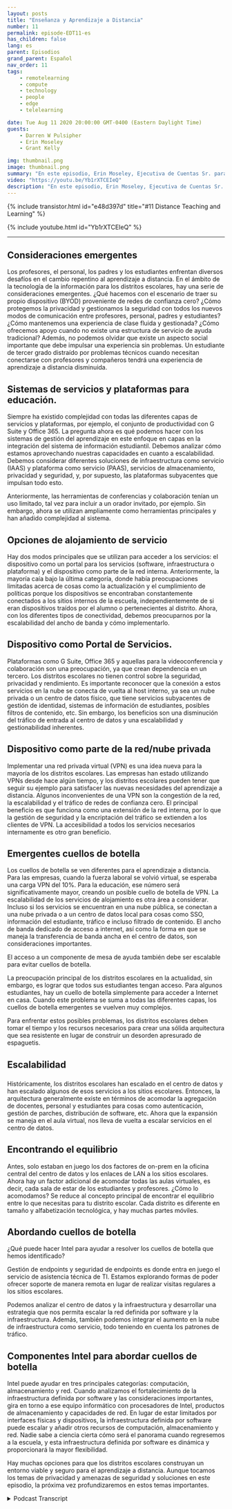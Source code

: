 ```yaml
---
layout: posts
title: "Enseñanza y Aprendizaje a Distancia"
number: 11
permalink: episode-EDT11-es
has_children: false
lang: es
parent: Episodios
grand_parent: Español
nav_order: 11
tags:
    - remotelearning
    - compute
    - technology
    - people
    - edge
    - telelearning

date: Tue Aug 11 2020 20:00:00 GMT-0400 (Eastern Daylight Time)
guests:
    - Darren W Pulsipher
    - Erin Moseley
    - Grant Kelly

img: thumbnail.png
image: thumbnail.png
summary: "En este episodio, Erin Moseley, Ejecutiva de Cuentas Sr. para Educación en Intel, y Grant Kelly, Arquitecto de Soluciones para Educación en Intel, se unen a Darren para hablar sobre los desafíos del aprendizaje y enseñanza a distancia y los cambios abrumadores que los distritos escolares, maestros, padres y estudiantes están enfrentando durante la pandemia de Covid-19. Descubre cómo los estudiantes y maestros se están conectando con nuevas tecnologías y formas de aprendizaje."
video: "https://youtu.be/Yb1rXTCEIeQ"
description: "En este episodio, Erin Moseley, Ejecutiva de Cuentas Sr. para Educación en Intel, y Grant Kelly, Arquitecto de Soluciones para Educación en Intel, se unen a Darren para hablar sobre los desafíos del aprendizaje y enseñanza a distancia y los cambios abrumadores que los distritos escolares, maestros, padres y estudiantes están enfrentando durante la pandemia de Covid-19. Descubre cómo los estudiantes y maestros se están conectando con nuevas tecnologías y formas de aprendizaje."
---
```


<div>
{% include transistor.html id="e48d397d" title="#11 Distance Teaching and Learning" %}

{% include youtube.html id="Yb1rXTCEIeQ" %}
</div>

---

## Consideraciones emergentes

Los profesores, el personal, los padres y los estudiantes enfrentan diversos desafíos en el cambio repentino al aprendizaje a distancia. En el ámbito de la tecnología de la información para los distritos escolares, hay una serie de consideraciones emergentes. ¿Qué hacemos con el escenario de traer su propio dispositivo (BYOD) proveniente de redes de confianza cero? ¿Cómo protegemos la privacidad y gestionamos la seguridad con todos los nuevos modos de comunicación entre profesores, personal, padres y estudiantes? ¿Cómo mantenemos una experiencia de clase fluida y gestionada? ¿Cómo ofrecemos apoyo cuando no existe una estructura de servicio de ayuda tradicional? Además, no podemos olvidar que existe un aspecto social importante que debe impulsar una experiencia sin problemas. Un estudiante de tercer grado distraído por problemas técnicos cuando necesitan conectarse con profesores y compañeros tendrá una experiencia de aprendizaje a distancia disminuida.

## Sistemas de servicios y plataformas para educación.

Siempre ha existido complejidad con todas las diferentes capas de servicios y plataformas, por ejemplo, el conjunto de productividad con G Suite y Office 365. La pregunta ahora es qué podemos hacer con los sistemas de gestión del aprendizaje en este enfoque en capas en la integración del sistema de información estudiantil. Debemos analizar cómo estamos aprovechando nuestras capacidades en cuanto a escalabilidad. Debemos considerar diferentes soluciones de infraestructura como servicio (IAAS) y plataforma como servicio (PAAS), servicios de almacenamiento, privacidad y seguridad, y, por supuesto, las plataformas subyacentes que impulsan todo esto.

Anteriormente, las herramientas de conferencias y colaboración tenían un uso limitado, tal vez para incluir a un orador invitado, por ejemplo. Sin embargo, ahora se utilizan ampliamente como herramientas principales y han añadido complejidad al sistema.

## Opciones de alojamiento de servicio

Hay dos modos principales que se utilizan para acceder a los servicios: el dispositivo como un portal para los servicios (software, infraestructura o plataforma) y el dispositivo como parte de la red interna. Anteriormente, la mayoría caía bajo la última categoría, donde había preocupaciones limitadas acerca de cosas como la actualización y el cumplimiento de políticas porque los dispositivos se encontraban constantemente conectados a los sitios internos de la escuela, independientemente de si eran dispositivos traídos por el alumno o pertenecientes al distrito. Ahora, con los diferentes tipos de conectividad, debemos preocuparnos por la escalabilidad del ancho de banda y cómo implementarlo.

## Dispositivo como Portal de Servicios.

Plataformas como G Suite, Office 365 y aquellas para la videoconferencia y colaboración son una preocupación, ya que crean dependencia en un tercero. Los distritos escolares no tienen control sobre la seguridad, privacidad y rendimiento. Es importante reconocer que la conexión a estos servicios en la nube se conecta de vuelta al host interno, ya sea un nube privada o un centro de datos físico, que tiene servicios subyacentes de gestión de identidad, sistemas de información de estudiantes, posibles filtros de contenido, etc. Sin embargo, los beneficios son una disminución del tráfico de entrada al centro de datos y una escalabilidad y gestionabilidad inherentes.

## Dispositivo como parte de la red/nube privada

Implementar una red privada virtual (VPN) es una idea nueva para la mayoría de los distritos escolares. Las empresas han estado utilizando VPNs desde hace algún tiempo, y los distritos escolares pueden tener que seguir su ejemplo para satisfacer las nuevas necesidades del aprendizaje a distancia. Algunos inconvenientes de una VPN son la congestión de la red, la escalabilidad y el tráfico de redes de confianza cero. El principal beneficio es que funciona como una extensión de la red interna, por lo que la gestión de seguridad y la encriptación del tráfico se extienden a los clientes de VPN. La accesibilidad a todos los servicios necesarios internamente es otro gran beneficio.

## Emergentes cuellos de botella

Los cuellos de botella se ven diferentes para el aprendizaje a distancia. Para las empresas, cuando la fuerza laboral se volvió virtual, se esperaba una carga VPN del 10%. Para la educación, ese número será significativamente mayor, creando un posible cuello de botella de VPN. La escalabilidad de los servicios de alojamiento es otra área a considerar. Incluso si los servicios se encuentran en una nube pública, se conectan a una nube privada o a un centro de datos local para cosas como SSO, información del estudiante, tráfico e incluso filtrado de contenido. El ancho de banda dedicado de acceso a internet, así como la forma en que se maneja la transferencia de banda ancha en el centro de datos, son consideraciones importantes.

El acceso a un componente de mesa de ayuda también debe ser escalable para evitar cuellos de botella.

La preocupación principal de los distritos escolares en la actualidad, sin embargo, es lograr que todos sus estudiantes tengan acceso. Para algunos estudiantes, hay un cuello de botella simplemente para acceder a Internet en casa. Cuando este problema se suma a todas las diferentes capas, los cuellos de botella emergentes se vuelven muy complejos.

Para enfrentar estos posibles problemas, los distritos escolares deben tomar el tiempo y los recursos necesarios para crear una sólida arquitectura que sea resistente en lugar de construir un desorden apresurado de espaguetis.

## Escalabilidad<h3>

Históricamente, los distritos escolares han escalado en el centro de datos y han escalado algunos de esos servicios a los sitios escolares. Entonces, la arquitectura generalmente existe en términos de acomodar la agregación de docentes, personal y estudiantes para cosas como autenticación, gestión de parches, distribución de software, etc. Ahora que la expansión se maneja en el aula virtual, nos lleva de vuelta a escalar servicios en el centro de datos.

## Encontrando el equilibrio

Antes, solo estaban en juego los dos factores de on-prem en la oficina central del centro de datos y los enlaces de LAN a los sitios escolares. Ahora hay un factor adicional de acomodar todas las aulas virtuales, es decir, cada sala de estar de los estudiantes y profesores. ¿Cómo lo acomodamos? Se reduce al concepto principal de encontrar el equilibrio entre lo que necesitas para tu distrito escolar. Cada distrito es diferente en tamaño y alfabetización tecnológica, y hay muchas partes móviles.

## Abordando cuellos de botella

¿Qué puede hacer Intel para ayudar a resolver los cuellos de botella que hemos identificado?

Gestión de endpoints y seguridad de endpoints es donde entra en juego el servicio de asistencia técnica de TI. Estamos explorando formas de poder ofrecer soporte de manera remota en lugar de realizar visitas regulares a los sitios escolares.

Podemos analizar el centro de datos y la infraestructura y desarrollar una estrategia que nos permita escalar la red definida por software y la infraestructura. Además, también podemos integrar el aumento en la nube de infraestructura como servicio, todo teniendo en cuenta los patrones de tráfico.

## Componentes Intel para abordar cuellos de botella

Intel puede ayudar en tres principales categorías: computación, almacenamiento y red. Cuando analizamos el fortalecimiento de la infraestructura definida por software y las consideraciones importantes, gira en torno a ese equipo informático con procesadores de Intel, productos de almacenamiento y capacidades de red. En lugar de estar limitados por interfaces físicas y dispositivos, la infraestructura definida por software puede escalar y añadir otros recursos de computación, almacenamiento y red. Nadie sabe a ciencia cierta cómo será el panorama cuando regresemos a la escuela, y esta infraestructura definida por software es dinámica y proporcionará la mayor flexibilidad.

Hay muchas opciones para que los distritos escolares construyan un entorno viable y seguro para el aprendizaje a distancia. Aunque tocamos los temas de privacidad y amenazas de seguridad y soluciones en este episodio, la próxima vez profundizaremos en estos temas importantes.



<details>
<summary> Podcast Transcript </summary>

<p></p>

</details>
